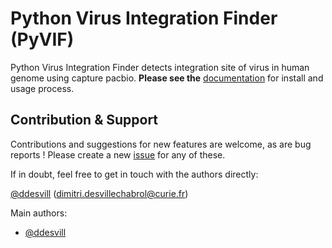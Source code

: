 # Python Virus Integration Finder (PyVIF)

Python Virus Integration Finder detects integration site of virus in human genome using capture
pacbio.
**Please see the** [documentation](docs/README.md) for install and usage process.

## Contribution & Support

Contributions and suggestions for new features are welcome, as are bug reports !
Please create a new [issue](https://gitlab.curie.fr/dm-toolbox/Preprocessing/issues) for any of these.

If in doubt, feel free to get in touch with the authors directly:

[@ddesvill](https://gitlab.curie.fr/ddesvill) (dimitri.desvillechabrol@curie.fr)

Main authors: 
- [@ddesvill](https://gitlab.curie.fr/ddesvill)
